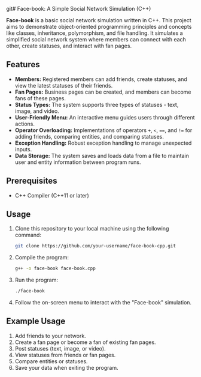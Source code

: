 git# Face-book: A Simple Social Network Simulation (C++)

**Face-book** is a basic social network simulation written in C++. This project aims to demonstrate object-oriented programming principles and concepts like classes, inheritance, polymorphism, and file handling. It simulates a simplified social network system where members can connect with each other, create statuses, and interact with fan pages.

## Features

- **Members:** Registered members can add friends, create statuses, and view the latest statuses of their friends.
- **Fan Pages:** Business pages can be created, and members can become fans of these pages.
- **Status Types:** The system supports three types of statuses - text, image, and video.
- **User-Friendly Menu:** An interactive menu guides users through different actions.
- **Operator Overloading:** Implementations of operators `+`, `<`, `==`, and `!=` for adding friends, comparing entities, and comparing statuses.
- **Exception Handling:** Robust exception handling to manage unexpected inputs.
- **Data Storage:** The system saves and loads data from a file to maintain user and entity information between program runs.

## Prerequisites

- C++ Compiler (C++11 or later)

## Usage

1. Clone this repository to your local machine using the following command:
   ```bash
   git clone https://github.com/your-username/face-book-cpp.git
   ```

2. Compile the program:
   ```bash
   g++ -o face-book face-book.cpp
   ```

3. Run the program:
   ```bash
   ./face-book
   ```

4. Follow the on-screen menu to interact with the "Face-book" simulation.

## Example Usage

1. Add friends to your network.
2. Create a fan page or become a fan of existing fan pages.
3. Post statuses (text, image, or video).
4. View statuses from friends or fan pages.
5. Compare entities or statuses.
6. Save your data when exiting the program.


